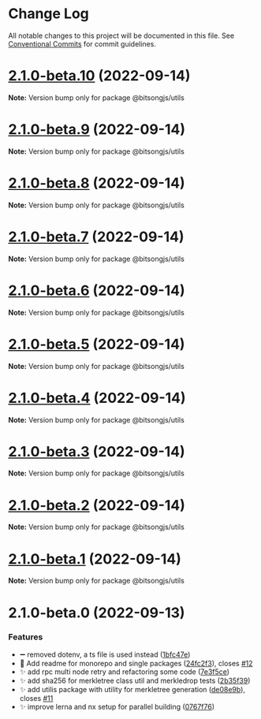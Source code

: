 # Change Log

All notable changes to this project will be documented in this file.
See [Conventional Commits](https://conventionalcommits.org) for commit guidelines.

# [2.1.0-beta.10](https://github.com/bitsongofficial/bitsongjs/compare/@bitsongjs/utils@2.1.0-beta.9...@bitsongjs/utils@2.1.0-beta.10) (2022-09-14)

**Note:** Version bump only for package @bitsongjs/utils





# [2.1.0-beta.9](https://github.com/bitsongofficial/bitsongjs/compare/@bitsongjs/utils@2.1.0-beta.8...@bitsongjs/utils@2.1.0-beta.9) (2022-09-14)

**Note:** Version bump only for package @bitsongjs/utils





# [2.1.0-beta.8](https://github.com/bitsongofficial/bitsongjs/compare/@bitsongjs/utils@2.1.0-beta.7...@bitsongjs/utils@2.1.0-beta.8) (2022-09-14)

**Note:** Version bump only for package @bitsongjs/utils





# [2.1.0-beta.7](https://github.com/bitsongofficial/bitsongjs/compare/@bitsongjs/utils@2.1.0-beta.6...@bitsongjs/utils@2.1.0-beta.7) (2022-09-14)

**Note:** Version bump only for package @bitsongjs/utils





# [2.1.0-beta.6](https://github.com/bitsongofficial/bitsongjs/compare/@bitsongjs/utils@2.1.0-beta.5...@bitsongjs/utils@2.1.0-beta.6) (2022-09-14)

**Note:** Version bump only for package @bitsongjs/utils





# [2.1.0-beta.5](https://github.com/bitsongofficial/bitsongjs/compare/@bitsongjs/utils@2.1.0-beta.4...@bitsongjs/utils@2.1.0-beta.5) (2022-09-14)

**Note:** Version bump only for package @bitsongjs/utils





# [2.1.0-beta.4](https://github.com/bitsongofficial/bitsongjs/compare/@bitsongjs/utils@2.1.0-beta.3...@bitsongjs/utils@2.1.0-beta.4) (2022-09-14)

**Note:** Version bump only for package @bitsongjs/utils





# [2.1.0-beta.3](https://github.com/bitsongofficial/bitsongjs/compare/@bitsongjs/utils@2.1.0-beta.2...@bitsongjs/utils@2.1.0-beta.3) (2022-09-14)

**Note:** Version bump only for package @bitsongjs/utils





# [2.1.0-beta.2](https://github.com/bitsongofficial/bitsongjs/compare/@bitsongjs/utils@2.1.0-beta.1...@bitsongjs/utils@2.1.0-beta.2) (2022-09-14)

**Note:** Version bump only for package @bitsongjs/utils





# [2.1.0-beta.1](https://github.com/bitsongofficial/bitsongjs/compare/@bitsongjs/utils@2.1.0-beta.0...@bitsongjs/utils@2.1.0-beta.1) (2022-09-14)

**Note:** Version bump only for package @bitsongjs/utils





# 2.1.0-beta.0 (2022-09-13)


### Features

* :heavy_minus_sign: removed dotenv, a ts file is used instead ([1bfc47e](https://github.com/bitsongofficial/bitsongjs/commit/1bfc47e5f083a4918d671420c6ad2c5a25c32ca1))
* :memo: Add readme for monorepo and single packages ([24fc2f3](https://github.com/bitsongofficial/bitsongjs/commit/24fc2f361e85d7b727b55a6e26c76f7b14e70512)), closes [#12](https://github.com/bitsongofficial/bitsongjs/issues/12)
* :sparkles: add rpc multi node retry and refactoring some code ([7e3f5ce](https://github.com/bitsongofficial/bitsongjs/commit/7e3f5cea87443aa146a64caeaa1531d5f1a8333a))
* :sparkles: add sha256 for merkletree class util and merkledrop tests ([2b35f39](https://github.com/bitsongofficial/bitsongjs/commit/2b35f39ed3efaee25bb26f92106f4534c6fb9fe3))
* :sparkles: add utilis package with utility for merkletree generation ([de08e9b](https://github.com/bitsongofficial/bitsongjs/commit/de08e9be2023249edf9288b6de01871853aee777)), closes [#11](https://github.com/bitsongofficial/bitsongjs/issues/11)
* :sparkles: improve lerna and nx setup for parallel building ([0767f76](https://github.com/bitsongofficial/bitsongjs/commit/0767f767acad32a6a10c54f3c19055a9ae337ac5))
